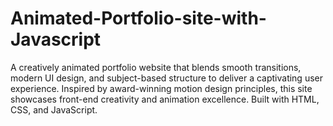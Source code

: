 # Animated-Portfolio-site-with-Javascript
A creatively animated portfolio website that blends smooth transitions, modern UI design, and subject-based structure to deliver a captivating user experience. Inspired by award-winning motion design principles, this site showcases front-end creativity and animation excellence. Built with HTML, CSS, and JavaScript.
